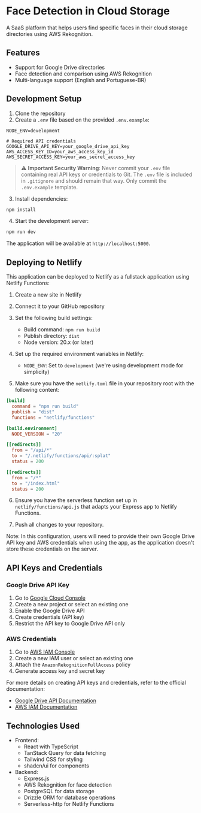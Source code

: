 # Face Detection in Cloud Storage

A SaaS platform that helps users find specific faces in their cloud storage directories using AWS Rekognition.

## Features

- Support for Google Drive directories
- Face detection and comparison using AWS Rekognition
- Multi-language support (English and Portuguese-BR)

## Development Setup

1. Clone the repository
2. Create a `.env` file based on the provided `.env.example`:
```env
NODE_ENV=development

# Required API credentials
GOOGLE_DRIVE_API_KEY=your_google_drive_api_key
AWS_ACCESS_KEY_ID=your_aws_access_key_id
AWS_SECRET_ACCESS_KEY=your_aws_secret_access_key
```

> ⚠️ **Important Security Warning**: Never commit your `.env` file containing real API keys or credentials to Git. The `.env` file is included in `.gitignore` and should remain that way. Only commit the `.env.example` template.

3. Install dependencies:
```bash
npm install
```

4. Start the development server:
```bash
npm run dev
```

The application will be available at `http://localhost:5000`.

## Deploying to Netlify

This application can be deployed to Netlify as a fullstack application using Netlify Functions:

1. Create a new site in Netlify
2. Connect it to your GitHub repository
3. Set the following build settings:
   - Build command: `npm run build`
   - Publish directory: `dist`
   - Node version: 20.x (or later)

4. Set up the required environment variables in Netlify:
   - `NODE_ENV`: Set to `development` (we're using development mode for simplicity)

5. Make sure you have the `netlify.toml` file in your repository root with the following content:
```toml
[build]
  command = "npm run build"
  publish = "dist"
  functions = "netlify/functions"

[build.environment]
  NODE_VERSION = "20"

[[redirects]]
  from = "/api/*"
  to = "/.netlify/functions/api/:splat"
  status = 200

[[redirects]]
  from = "/*"
  to = "/index.html"
  status = 200
```

6. Ensure you have the serverless function set up in `netlify/functions/api.js` that adapts your Express app to Netlify Functions.

7. Push all changes to your repository.

Note: In this configuration, users will need to provide their own Google Drive API key and AWS credentials when using the app, as the application doesn't store these credentials on the server.

## API Keys and Credentials

### Google Drive API Key
1. Go to [Google Cloud Console](https://console.cloud.google.com)
2. Create a new project or select an existing one
3. Enable the Google Drive API
4. Create credentials (API key)
5. Restrict the API key to Google Drive API only

### AWS Credentials
1. Go to [AWS IAM Console](https://console.aws.amazon.com/iam)
2. Create a new IAM user or select an existing one
3. Attach the `AmazonRekognitionFullAccess` policy
4. Generate access key and secret key

For more details on creating API keys and credentials, refer to the official documentation:
- [Google Drive API Documentation](https://developers.google.com/drive/api/v3/quickstart/js)
- [AWS IAM Documentation](https://docs.aws.amazon.com/IAM/latest/UserGuide/id_credentials_access-keys.html)

## Technologies Used

- Frontend:
  - React with TypeScript
  - TanStack Query for data fetching
  - Tailwind CSS for styling
  - shadcn/ui for components
- Backend:
  - Express.js
  - AWS Rekognition for face detection
  - PostgreSQL for data storage
  - Drizzle ORM for database operations
  - Serverless-http for Netlify Functions

